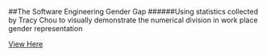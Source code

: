##The Software Engineering Gender Gap
######Using statistics collected by Tracy Chou to visually demonstrate the numerical division in work place gender representation

[View Here](http://zoeade.github.io/gender_gap_statistics)
